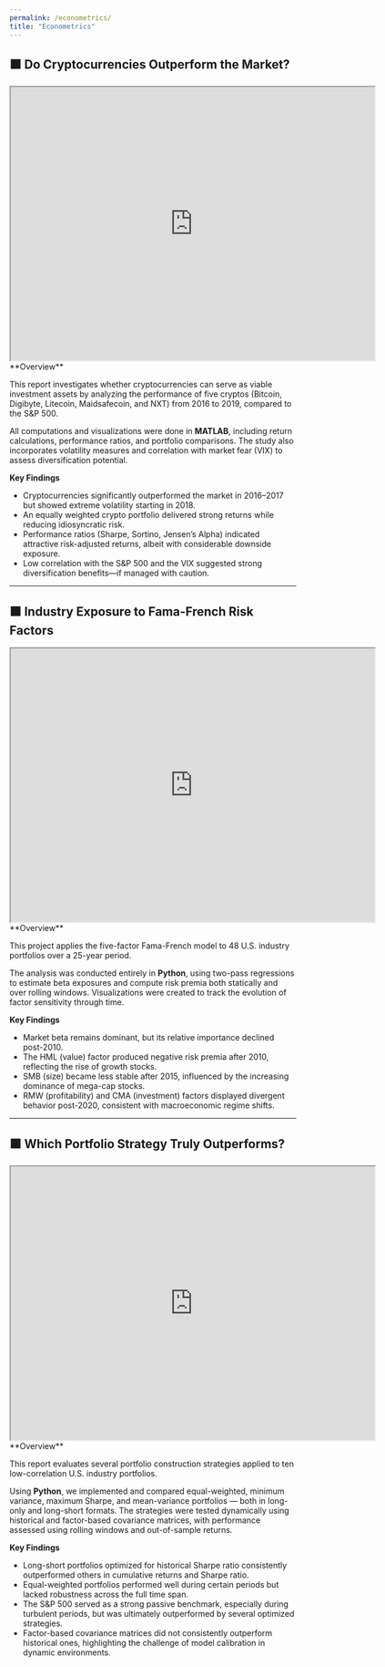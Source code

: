 ```yaml
---
permalink: /econometrics/
title: "Econometrics"
---
```


## ⬛ Do Cryptocurrencies Outperform the Market?  
  
<iframe src="https://drive.google.com/file/d/11jlfMQnVzUomAjueXRYYrr17PR0khLKi/preview" width="640" height="480" allow="autoplay"></iframe>
<br>
**Overview**

This report investigates whether cryptocurrencies can serve as viable investment assets by analyzing the performance of five cryptos (Bitcoin, Digibyte, Litecoin, Maidsafecoin, and NXT) from 2016 to 2019, compared to the S&P 500.

All computations and visualizations were done in **MATLAB**, including return calculations, performance ratios, and portfolio comparisons. The study also incorporates volatility measures and correlation with market fear (VIX) to assess diversification potential.

**Key Findings**

- Cryptocurrencies significantly outperformed the market in 2016–2017 but showed extreme volatility starting in 2018.  
- An equally weighted crypto portfolio delivered strong returns while reducing idiosyncratic risk.  
- Performance ratios (Sharpe, Sortino, Jensen’s Alpha) indicated attractive risk-adjusted returns, albeit with considerable downside exposure.  
- Low correlation with the S&P 500 and the VIX suggested strong diversification benefits—if managed with caution.

---

## ⬛ Industry Exposure to Fama-French Risk Factors  

<iframe src="https://drive.google.com/file/d/1oqF2FgoGdnohuMzJ-usEUn6tnMwWti-S/preview" width="640" height="480" allow="autoplay"></iframe>
<br>
**Overview**

This project applies the five-factor Fama-French model to 48 U.S. industry portfolios over a 25-year period.

The analysis was conducted entirely in **Python**, using two-pass regressions to estimate beta exposures and compute risk premia both statically and over rolling windows. Visualizations were created to track the evolution of factor sensitivity through time.

**Key Findings**

- Market beta remains dominant, but its relative importance declined post-2010.  
- The HML (value) factor produced negative risk premia after 2010, reflecting the rise of growth stocks.  
- SMB (size) became less stable after 2015, influenced by the increasing dominance of mega-cap stocks.  
- RMW (profitability) and CMA (investment) factors displayed divergent behavior post-2020, consistent with macroeconomic regime shifts.

---

## ⬛ Which Portfolio Strategy Truly Outperforms?  
  
<iframe src="https://drive.google.com/file/d/19DmnNegsyYVyhsX7PfXf7HNw9h-fV7Dp/preview" width="640" height="480" allow="autoplay"></iframe>
<br>
**Overview**

This report evaluates several portfolio construction strategies applied to ten low-correlation U.S. industry portfolios.

Using **Python**, we implemented and compared equal-weighted, minimum variance, maximum Sharpe, and mean-variance portfolios — both in long-only and long-short formats. The strategies were tested dynamically using historical and factor-based covariance matrices, with performance assessed using rolling windows and out-of-sample returns.

**Key Findings**

- Long-short portfolios optimized for historical Sharpe ratio consistently outperformed others in cumulative returns and Sharpe ratio.  
- Equal-weighted portfolios performed well during certain periods but lacked robustness across the full time span.  
- The S&P 500 served as a strong passive benchmark, especially during turbulent periods, but was ultimately outperformed by several optimized strategies.  
- Factor-based covariance matrices did not consistently outperform historical ones, highlighting the challenge of model calibration in dynamic environments.

